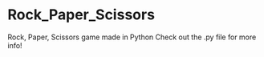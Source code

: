 # Rock_Paper_Scissors
Rock, Paper, Scissors game made in Python
Check out the .py file for more info!
